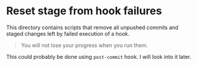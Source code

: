 # Reset stage from hook failures

This directory contains scripts that remove all unpushed commits and staged changes left by failed execution of a hook.

> You will not lose your progress when you run them.

This could probably be done using `post-commit` hook. I will look into it later.
